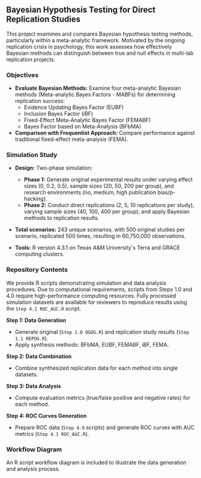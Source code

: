 ## Bayesian Hypothesis Testing for Direct Replication Studies

This project examines and compares Bayesian hypothesis testing methods, particularly within a meta-analytic framework. Motivated by the ongoing replication crisis in psychology, this work assesses how effectively Bayesian methods can distinguish between true and null effects in multi-lab replication projects.

### Objectives

- **Evaluate Bayesian Methods:** Examine four meta-analytic Bayesian methods (Meta-analytic Bayes Factors - MABFs) for determining replication success:
  - Evidence Updating Bayes Factor (EUBF)
  - Inclusion Bayes Factor (iBF)
  - Fixed-Effect Meta-Analytic Bayes Factor (FEMABF)
  - Bayes Factor based on Meta-Analysis (BFbMA)
- **Comparison with Frequentist Approach:** Compare performance against traditional fixed-effect meta-analysis (FEMA).

### Simulation Study

- **Design:** Two-phase simulation:
  - **Phase 1:** Generate original experimental results under varying effect sizes (0, 0.2, 0.5), sample sizes (20, 50, 200 per group), and research environments (no, medium, high publication bias/p-hacking).
  - **Phase 2:** Conduct direct replications (2, 5, 10 replications per study), varying sample sizes (40, 100, 400 per group), and apply Bayesian methods to replication results.

- **Total scenarios:** 243 unique scenarios, with 500 original studies per scenario, replicated 500 times, resulting in 60,750,000 observations.

- **Tools:** R version 4.3.1 on Texas A&M University's Terra and GRACE computing clusters.

### Repository Contents

We provide R scripts demonstrating simulation and data analysis procedures. Due to computational requirements, scripts from Steps 1.0 and 4.0 require high-performance computing resources. Fully processed simulation datasets are available for reviewers to reproduce results using the `Step 4.1 ROC_AUC.R` script.

**Step 1: Data Generation**
- Generate original (`Step 1.0 OGDG.R`) and replication study results (`Step 1.1 REPDG.R`).
- Apply synthesis methods: BFbMA, EUBF, FEMABF, iBF, FEMA.

**Step 2: Data Combination**
- Combine synthesized replication data for each method into single datasets.

**Step 3: Data Analysis**
- Compute evaluation metrics (true/false positive and negative rates) for each method.

**Step 4: ROC Curves Generation**
- Prepare ROC data (`Step 4.0` scripts) and generate ROC curves with AUC metrics (`Step 4.1 ROC_AUC.R`).

### Workflow Diagram

An R script workflow diagram is included to illustrate the data generation and analysis process.

